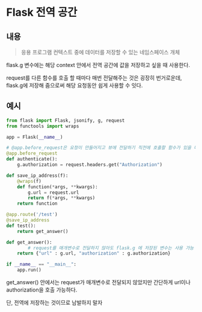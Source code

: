 # Flask 전역 공간

## 내용

> 응용 프로그램 컨텍스트 중에 데이터를 저장할 수 있는 네임스페이스 개체
> 

flask.g 변수에는 해당 context 안에서 전역 공간에 값을 저장하고 싶을 때 사용한다.

request를 다른 함수를 호출 할 때마다 매번 전달해주는 것은 굉장히 번거로운데, flask.g에 저장해 줌으로써 해당 요청동안 쉽게 사용할 수 잇다.

## 예시

```python
from flask import Flask, jsonify, g, request
from functools import wraps

app = Flask(__name__)

# @app.before_request은 요청이 만들어지고 뷰에 전달하기 직전에 호출할 함수가 있을 때 사용
@app.before_request
def authenticate():
    g.authorization = request.headers.get("Authorization")

def save_ip_address(f):
    @wraps(f)
    def function(*args, **kwargs):
        g.url = request.url
        return f(*args, **kwargs)
    return function

@app.route('/test')
@save_ip_address
def test():
    return get_answer()

def get_answer():
		# request를 매개변수로 전달하지 않아도 flask.g 에 저장된 변수는 사용 가능
    return {"url" : g.url, "authorization" : g.authorization}

if __name__ == "__main__":
    app.run()
```

get_answer() 안에서는 request가 매개변수로 전달되지 않았지만 간단하게 url이나 authorization을 호출 가능하다.

단, 전역에 저장하는 것이므로 남발하지 말자